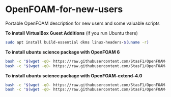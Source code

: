 # OpenFOAM-for-new-users
Portable OpenFOAM description for new users and some valuable scripts 

**To install VirtualBox Guest Additions** (if you run Ubuntu there)

```bash
sudo apt install build-essential dkms linux-headers-$(uname -r)
```



**To install ubuntu science package with OpenFOAM 6**

```bash
bash -c "$(wget -qO- https://raw.githubusercontent.com/StasF1/OpenFOAM-for-new-users/master/toIntstall/ubuntuSciencePackage.sh)"
bash -c "$(wget -qO- https://raw.githubusercontent.com/StasF1/OpenFOAM-for-new-users/master/toIntstall/6Install.sh)"
```

**To install ubuntu science package with OpenFOAM-extend-4.0**
```bash
bash -c "$(wget -qO- https://raw.githubusercontent.com/StasF1/OpenFOAM-for-new-users/master/toIntstall/ubuntuSciencePackage.sh)"
bash -c "$(wget -qO- https://raw.githubusercontent.com/StasF1/OpenFOAM-for-new-users/master/toIntstall/ext-4Install.sh)"
```
